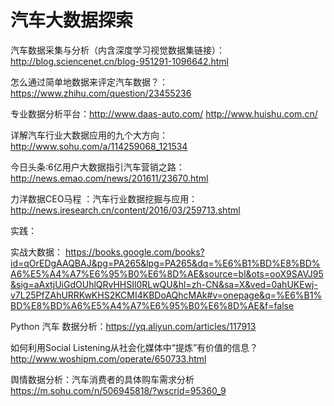# 汽车大数据探索

汽车数据采集与分析（内含深度学习视觉数据集链接）：http://blog.sciencenet.cn/blog-951291-1096642.html

怎么通过简单地数据来评定汽车数据？：https://www.zhihu.com/question/23455236

专业数据分析平台：http://www.daas-auto.com/ http://www.huishu.com.cn/

详解汽车行业大数据应用的九个大方向：http://www.sohu.com/a/114259068_121534

今日头条:6亿用户大数据指引汽车营销之路：http://news.emao.com/news/201611/23670.html

力洋数据CEO马程 ：汽车行业数据挖掘与应用：http://news.iresearch.cn/content/2016/03/259713.shtml

实践：

实战大数据：
https://books.google.com/books?id=qOrEDgAAQBAJ&pg=PA265&lpg=PA265&dq=%E6%B1%BD%E8%BD%A6%E5%A4%A7%E6%95%B0%E6%8D%AE&source=bl&ots=ooX9SAVJ95&sig=aAxtjUiGdOUhlQRvHHSIl0RLwQU&hl=zh-CN&sa=X&ved=0ahUKEwj-v7L25PfZAhURRKwKHS2KCMI4KBDoAQhcMAk#v=onepage&q=%E6%B1%BD%E8%BD%A6%E5%A4%A7%E6%95%B0%E6%8D%AE&f=false

Python 汽车 数据分析：https://yq.aliyun.com/articles/117913

如何利用Social Listening从社会化媒体中“提炼”有价值的信息？ http://www.woshipm.com/operate/650733.html

舆情数据分析：汽车消费者的具体购车需求分析 https://m.sohu.com/n/506945818/?wscrid=95360_9
